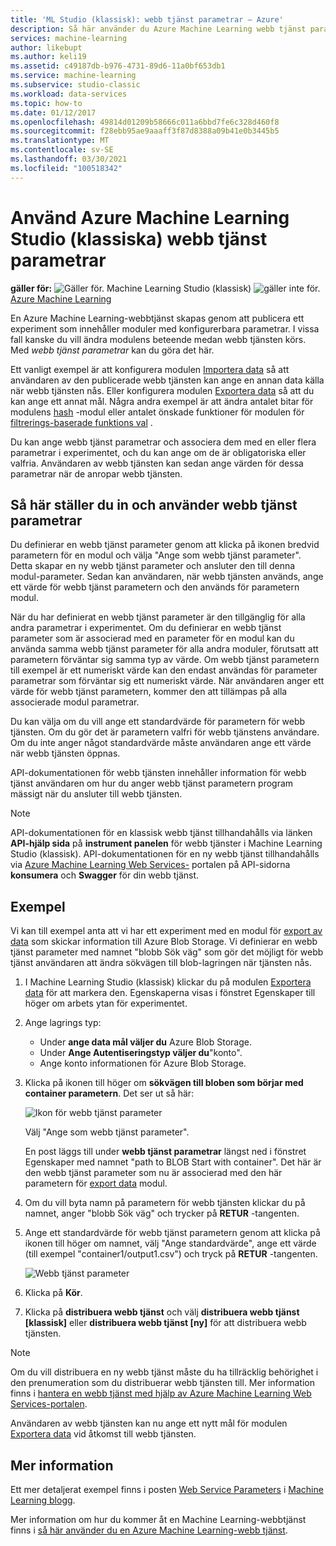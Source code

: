 ```yaml
---
title: 'ML Studio (klassisk): webb tjänst parametrar – Azure'
description: Så här använder du Azure Machine Learning webb tjänst parametrar för att ändra funktions sättet för din modell när webb tjänsten nås.
services: machine-learning
author: likebupt
ms.author: keli19
ms.assetid: c49187db-b976-4731-89d6-11a0bf653db1
ms.service: machine-learning
ms.subservice: studio-classic
ms.workload: data-services
ms.topic: how-to
ms.date: 01/12/2017
ms.openlocfilehash: 49814d01209b58666c011a6bbd7fe6c328d460f8
ms.sourcegitcommit: f28ebb95ae9aaaff3f87d8388a09b41e0b3445b5
ms.translationtype: MT
ms.contentlocale: sv-SE
ms.lasthandoff: 03/30/2021
ms.locfileid: "100518342"
---
```

# <a name="use-azure-machine-learning-studio-classic-web-service-parameters"></a>Använd Azure Machine Learning Studio (klassiska) webb tjänst parametrar

**gäller för:** ![ Gäller för. ](../../../includes/media/aml-applies-to-skus/yes.png) Machine Learning Studio (klassisk) ![ gäller inte för.](../../../includes/media/aml-applies-to-skus/no.png)[ Azure Machine Learning](../overview-what-is-machine-learning-studio.md#ml-studio-classic-vs-azure-machine-learning-studio)  


En Azure Machine Learning-webbtjänst skapas genom att publicera ett experiment som innehåller moduler med konfigurerbara parametrar. I vissa fall kanske du vill ändra modulens beteende medan webb tjänsten körs. Med *webb tjänst parametrar* kan du göra det här. 

Ett vanligt exempel är att konfigurera modulen [Importera data][reader] så att användaren av den publicerade webb tjänsten kan ange en annan data källa när webb tjänsten nås. Eller konfigurera modulen [Exportera data][writer] så att du kan ange ett annat mål. Några andra exempel är att ändra antalet bitar för modulens [hash][feature-hashing] -modul eller antalet önskade funktioner för modulen för [filtrerings-baserade funktions val][filter-based-feature-selection] . 

Du kan ange webb tjänst parametrar och associera dem med en eller flera parametrar i experimentet, och du kan ange om de är obligatoriska eller valfria. Användaren av webb tjänsten kan sedan ange värden för dessa parametrar när de anropar webb tjänsten. 



## <a name="how-to-set-and-use-web-service-parameters"></a>Så här ställer du in och använder webb tjänst parametrar
Du definierar en webb tjänst parameter genom att klicka på ikonen bredvid parametern för en modul och välja "Ange som webb tjänst parameter". Detta skapar en ny webb tjänst parameter och ansluter den till denna modul-parameter. Sedan kan användaren, när webb tjänsten används, ange ett värde för webb tjänst parametern och den används för parametern modul.

När du har definierat en webb tjänst parameter är den tillgänglig för alla andra parametrar i experimentet. Om du definierar en webb tjänst parameter som är associerad med en parameter för en modul kan du använda samma webb tjänst parameter för alla andra moduler, förutsatt att parametern förväntar sig samma typ av värde. Om webb tjänst parametern till exempel är ett numeriskt värde kan den endast användas för parameter parametrar som förväntar sig ett numeriskt värde. När användaren anger ett värde för webb tjänst parametern, kommer den att tillämpas på alla associerade modul parametrar.

Du kan välja om du vill ange ett standardvärde för parametern för webb tjänsten. Om du gör det är parametern valfri för webb tjänstens användare. Om du inte anger något standardvärde måste användaren ange ett värde när webb tjänsten öppnas.

API-dokumentationen för webb tjänsten innehåller information för webb tjänst användaren om hur du anger webb tjänst parametern program mässigt när du ansluter till webb tjänsten.

> [!NOTE]
> API-dokumentationen för en klassisk webb tjänst tillhandahålls via länken **API-hjälp sida** på **instrument panelen** för webb tjänster i Machine Learning Studio (klassisk). API-dokumentationen för en ny webb tjänst tillhandahålls via [Azure Machine Learning Web Services-](https://services.azureml.net/Quickstart) portalen på API-sidorna **konsumera** och **Swagger** för din webb tjänst.
> 
> 

## <a name="example"></a>Exempel
Vi kan till exempel anta att vi har ett experiment med en modul för [export av data][writer] som skickar information till Azure Blob Storage. Vi definierar en webb tjänst parameter med namnet "blobb Sök väg" som gör det möjligt för webb tjänst användaren att ändra sökvägen till blob-lagringen när tjänsten nås.

1. I Machine Learning Studio (klassisk) klickar du på modulen [Exportera data][writer] för att markera den. Egenskaperna visas i fönstret Egenskaper till höger om arbets ytan för experimentet.
2. Ange lagrings typ:
   
   * Under **ange data mål väljer du** Azure Blob Storage.
   * Under **Ange Autentiseringstyp väljer du**"konto".
   * Ange konto informationen för Azure Blob Storage. 

3. Klicka på ikonen till höger om **sökvägen till bloben som börjar med container parametern**. Det ser ut så här:
   
   ![Ikon för webb tjänst parameter](./media/web-service-parameters/icon.png)
   
   Välj "Ange som webb tjänst parameter&quot;.
   
   En post läggs till under **webb tjänst parametrar** längst ned i fönstret Egenskaper med namnet &quot;path to BLOB Start with container&quot;. Det här är den webb tjänst parameter som nu är associerad med den här parametern för [export data][writer] modul.
4. Om du vill byta namn på parametern för webb tjänsten klickar du på namnet, anger &quot;blobb Sök väg&quot; och trycker på **RETUR** -tangenten. 
5. Ange ett standardvärde för webb tjänst parametern genom att klicka på ikonen till höger om namnet, välj &quot;Ange standardvärde&quot;, ange ett värde (till exempel &quot;container1/output1.csv") och tryck på **RETUR** -tangenten.
   
   ![Webb tjänst parameter](./media/web-service-parameters/parameter.png)
6. Klicka på **Kör**. 
7. Klicka på **distribuera webb tjänst** och välj **distribuera webb tjänst [klassisk]** eller **distribuera webb tjänst [ny]** för att distribuera webb tjänsten.

> [!NOTE] 
> Om du vill distribuera en ny webb tjänst måste du ha tillräcklig behörighet i den prenumeration som du distribuerar webb tjänsten till. Mer information finns i [hantera en webb tjänst med hjälp av Azure Machine Learning Web Services-portalen](manage-new-webservice.md). 

Användaren av webb tjänsten kan nu ange ett nytt mål för modulen [Exportera data][writer] vid åtkomst till webb tjänsten.

## <a name="more-information"></a>Mer information
Ett mer detaljerat exempel finns i posten [Web Service Parameters](/archive/blogs/machinelearning/azureml-web-service-parameters) i [Machine Learning blogg](/archive/blogs/machinelearning/azureml-web-service-parameters).

Mer information om hur du kommer åt en Machine Learning-webbtjänst finns i [så här använder du en Azure Machine Learning-webb tjänst](consume-web-services.md).

<!-- Module References -->
[feature-hashing]: /azure/machine-learning/studio-module-reference/feature-hashing
[filter-based-feature-selection]: /previous-versions/azure/dn905854(v=azure.100)
[reader]: /azure/machine-learning/studio-module-reference/import-data
[writer]: /azure/machine-learning/studio-module-reference/export-data